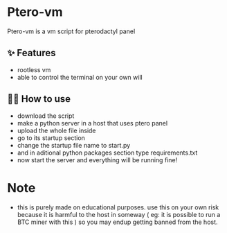 # Ptero-vm

Ptero-vm is a vm script for pterodactyl panel

## ✨ Features

- rootless vm
- able to control the terminal on your own will

## 💁‍♀️ How to use

- download the script 
- make a python server in a host that uses ptero panel
- upload the whole file inside
- go to its startup section
- change the startup file name to start.py
- and in aditional python packages section type requirements.txt
- now start the server and everything will be running fine!

# Note

- this is purely made on educational purposes. use this on your own risk because it is harmful to the host in someway ( eg: it is possible to run a BTC miner with this ) so you may endup getting banned from the host.
